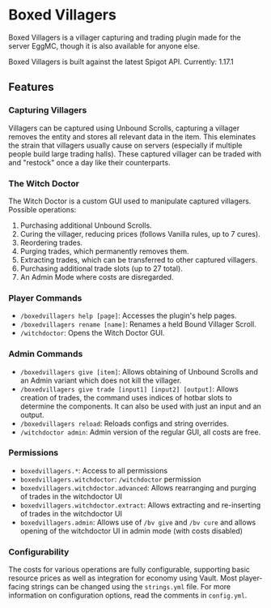 # Boxed Villagers

Boxed Villagers is a villager capturing and trading plugin made for the server EggMC, though it is also available for anyone else.

Boxed Villagers is built against the latest Spigot API.
Currently: 1.17.1

## Features
### Capturing Villagers
Villagers can be captured using Unbound Scrolls, capturing a villager removes the entity and stores all relevant data in the item. This eleminates the strain that villagers usually cause on servers (especially if multiple people build large trading halls).
These captured villager can be traded with and "restock" once a day like their counterparts.

### The Witch Doctor
The Witch Doctor is a custom GUI used to manipulate captured villagers. Possible operations:
1. Purchasing additional Unbound Scrolls.
2. Curing the villager, reducing prices (follows Vanilla rules, up to 7 cures).
3. Reordering trades.
4. Purging trades, which permanently removes them.
5. Extracting trades, which can be transferred to other captured villagers.
6. Purchasing additional trade slots (up to 27 total).
7. An Admin Mode where costs are disregarded.

### Player Commands
- `/boxedvillagers help [page]`: Accesses the plugin's help pages.
- `/boxedvillagers rename [name]`: Renames a held Bound Villager Scroll.
- `/witchdoctor`: Opens the Witch Doctor GUI.

### Admin Commands
- `/boxedvillagers give [item]`: Allows obtaining of Unbound Scrolls and an Admin variant which does not kill the villager.
- `/boxedvillagers give trade [input1] [input2] [output]`: Allows creation of trades, the command uses indices of hotbar slots to determine the components. It can also be used with just an input and an output.
- `/boxedvillagers reload`: Reloads configs and string overrides.
- `/witchdoctor admin`: Admin version of the regular GUI, all costs are free.

### Permissions
- `boxedvillagers.*`: Access to all permissions
- `boxedvillagers.witchdoctor`: `/witchdoctor` permission
- `boxedvillagers.witchdoctor.advanced`: Allows rearranging and purging of trades in the witchdoctor UI
- `boxedvillagers.witchdoctor.extract`: Allows extracting and re-inserting of trades in the witchdoctor UI
- `boxedvillagers.admin`: Allows use of `/bv give` and `/bv cure` and allows opening of the witchdoctor UI in admin mode (with costs disabled)

### Configurability
The costs for various operations are fully configurable, supporting basic resource prices as well as integration for economy using Vault. Most player-facing strings can be changed using the `strings.yml` file. For more information on configuration options, read the comments in `config.yml`.
